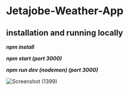 # Jetajobe-Weather-App

## installation and running locally

**_npm install_**


**_npm start (port 3000)_**


**_npm run dev (nodemon) (port 3000)_**

![Screenshot (1399)](https://user-images.githubusercontent.com/89510635/208237482-8c46ac97-cd35-4754-b611-06af810cabc6.png)
